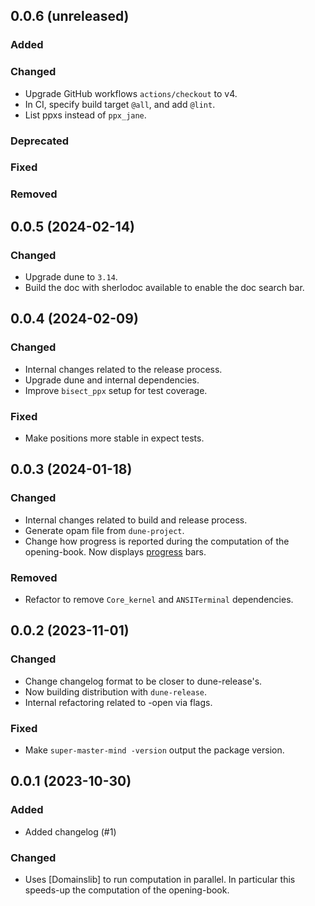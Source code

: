 ## 0.0.6 (unreleased)

### Added

### Changed

- Upgrade GitHub workflows `actions/checkout` to v4.
- In CI, specify build target `@all`, and add `@lint`.
- List ppxs instead of `ppx_jane`.

### Deprecated

### Fixed

### Removed

## 0.0.5 (2024-02-14)

### Changed

- Upgrade dune to `3.14`.
- Build the doc with sherlodoc available to enable the doc search bar.

## 0.0.4 (2024-02-09)

### Changed

- Internal changes related to the release process.
- Upgrade dune and internal dependencies.
- Improve `bisect_ppx` setup for test coverage.

### Fixed

- Make positions more stable in expect tests.

## 0.0.3 (2024-01-18)

### Changed

- Internal changes related to build and release process.
- Generate opam file from `dune-project`.
- Change how progress is reported during the computation of the opening-book.
  Now displays [progress](https://github.com/craigfe/progress) bars.

### Removed

- Refactor to remove `Core_kernel` and `ANSITerminal` dependencies.

## 0.0.2 (2023-11-01)

### Changed

- Change changelog format to be closer to dune-release's.
- Now building distribution with `dune-release`.
- Internal refactoring related to -open via flags.

### Fixed

- Make `super-master-mind -version` output the package version.

## 0.0.1 (2023-10-30)

### Added

- Added changelog (#1)

### Changed

- Uses [Domainslib] to run computation in parallel. In particular this speeds-up
  the computation of the opening-book.
